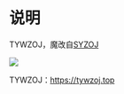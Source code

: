 # 说明

TYWZOJ，魔改自[SYZOJ](<https://github.com/syzoj/syzoj>)

![](https://tywzoj.top/self/logo.svg)

TYWZOJ：<https://tywzoj.top>

